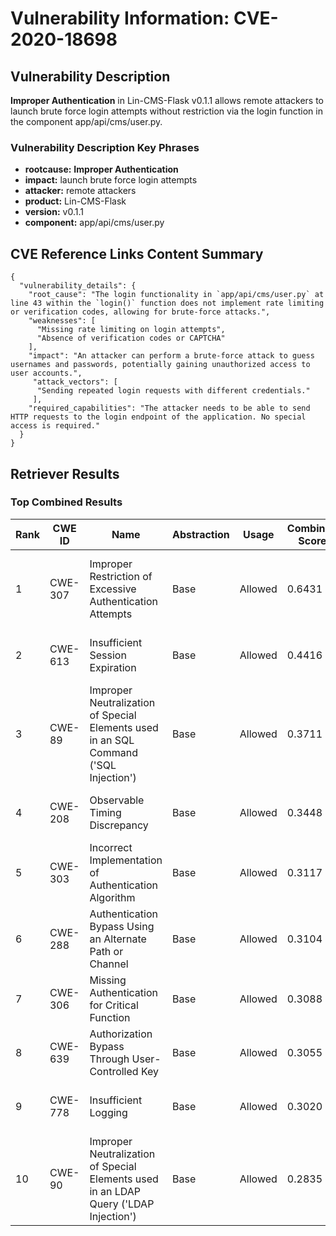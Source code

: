 # Vulnerability Information: CVE-2020-18698

## Vulnerability Description
**Improper Authentication** in Lin-CMS-Flask v0.1.1 allows remote attackers to launch brute force login attempts without restriction via the login function in the component app/api/cms/user.py.

### Vulnerability Description Key Phrases
- **rootcause:** **Improper Authentication**
- **impact:** launch brute force login attempts
- **attacker:** remote attackers
- **product:** Lin-CMS-Flask
- **version:** v0.1.1
- **component:** app/api/cms/user.py

## CVE Reference Links Content Summary
```
{
  "vulnerability_details": {
    "root_cause": "The login functionality in `app/api/cms/user.py` at line 43 within the `login()` function does not implement rate limiting or verification codes, allowing for brute-force attacks.",
    "weaknesses": [
      "Missing rate limiting on login attempts",
      "Absence of verification codes or CAPTCHA"
    ],
    "impact": "An attacker can perform a brute-force attack to guess usernames and passwords, potentially gaining unauthorized access to user accounts.",
     "attack_vectors": [
      "Sending repeated login requests with different credentials."
     ],
    "required_capabilities": "The attacker needs to be able to send HTTP requests to the login endpoint of the application. No special access is required."
  }
}
```

## Retriever Results

### Top Combined Results

| Rank | CWE ID | Name | Abstraction | Usage | Combined Score | Retrievers | Individual Scores |
|------|--------|------|-------------|-------|---------------|------------|-------------------|
| 1 | CWE-307 | Improper Restriction of Excessive Authentication Attempts | Base | Allowed | 0.6431 | dense, sparse, graph | dense: 0.569, sparse: 0.239, graph: 0.620 |
| 2 | CWE-613 | Insufficient Session Expiration | Base | Allowed | 0.4416 | sparse, graph | sparse: 0.147, graph: 1.000 |
| 3 | CWE-89 | Improper Neutralization of Special Elements used in an SQL Command ('SQL Injection') | Base | Allowed | 0.3711 | sparse, graph | sparse: 0.129, graph: 0.832 |
| 4 | CWE-208 | Observable Timing Discrepancy | Base | Allowed | 0.3448 | sparse, graph | sparse: 0.130, graph: 0.757 |
| 5 | CWE-303 | Incorrect Implementation of Authentication Algorithm | Base | Allowed | 0.3117 | dense, sparse | dense: 0.491, sparse: 0.115 |
| 6 | CWE-288 | Authentication Bypass Using an Alternate Path or Channel | Base | Allowed | 0.3104 | dense, sparse | dense: 0.487, sparse: 0.116 |
| 7 | CWE-306 | Missing Authentication for Critical Function | Base | Allowed | 0.3088 | dense, sparse | dense: 0.491, sparse: 0.110 |
| 8 | CWE-639 | Authorization Bypass Through User-Controlled Key | Base | Allowed | 0.3055 | dense, sparse | dense: 0.485, sparse: 0.110 |
| 9 | CWE-778 | Insufficient Logging | Base | Allowed | 0.3020 | dense, sparse | dense: 0.467, sparse: 0.119 |
| 10 | CWE-90 | Improper Neutralization of Special Elements used in an LDAP Query ('LDAP Injection') | Base | Allowed | 0.2835 | sparse, graph | sparse: 0.129, graph: 0.587 |

